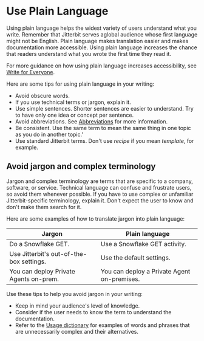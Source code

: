﻿# Use Plain Language
Using plain language helps the widest variety of users understand what you write. Remember that Jitterbit serves aglobal audience whose first language might not be English. Plain language makes translation easier and makes documentation more accessible. Using plain language increases the chance that readers understand what you wrote the first time they read it.

For more guidance on how using plain language increases accessibility, see [Write for Everyone](everyone.md).

Here are some tips for using plain language in your writing:

* Avoid obscure words.
* If you use technical terms or jargon, explain it.
* Use simple sentences. Shorter sentences are easier to understand. Try to have only one idea or concept per sentence.
* Avoid abbreviations. See [Abbreviations](abbrev.md) for more information.
* Be consistent. Use the same term to mean the same thing in one topic as you do in another topic.'
* Use standard Jitterbit terms. Don't use *recipe* if you mean *template*, for example.

## Avoid jargon and complex terminology
Jargon and complex terminology are terms that are specific to a company, software, or service. Technical language  can confuse and frustrate users, so avoid them whenever possible. If you have to use complex or unfamiliar Jitterbit-specific terminology, explain it. Don't expect the user to know and don't make them search for it.

Here are some examples of how to translate jargon into plain language:

**Jargon**|**Plain language**
-----|-----
Do a Snowflake GET.|Use a Snowflake GET activity.
Use Jitterbit's out-of-the-box settings.|Use the default settings.
You can deploy Private Agents on-prem.|You can deploy a Private Agent on-premises.

Use these tips to help you avoid jargon in your writing:

* Keep in mind your audience's level of knowledge.
* Consider if the user needs to know the term to understand the documentation.
* Refer to the [Usage dictionary](usagedict.md) for examples of words and phrases that are unnecessarily complex and their alternatives. 
